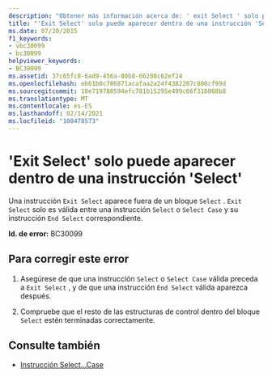 ```yaml
---
description: "Obtener más información acerca de: ' exit Select ' solo puede aparecer dentro de una instrucción ' Select '"
title: "'Exit Select' solo puede aparecer dentro de una instrucción 'Select'"
ms.date: 07/20/2015
f1_keywords:
- vbc30099
- bc30099
helpviewer_keywords:
- BC30099
ms.assetid: 37c65fc8-6ad9-456a-80b8-66288c62ef24
ms.openlocfilehash: eb61b0c706871acafaa2a24f4382207c800cf99d
ms.sourcegitcommit: 10e719780594efc781b15295e499c66f316068b8
ms.translationtype: MT
ms.contentlocale: es-ES
ms.lasthandoff: 02/14/2021
ms.locfileid: "100478573"
---
```

# <a name="exit-select-can-only-appear-inside-a-select-statement"></a>'Exit Select' solo puede aparecer dentro de una instrucción 'Select'

Una instrucción `Exit Select` aparece fuera de un bloque `Select` . `Exit Select` solo es válida entre una instrucción `Select` o `Select Case` y su instrucción `End Select` correspondiente.  
  
 **Id. de error:** BC30099  
  
## <a name="to-correct-this-error"></a>Para corregir este error  
  
1. Asegúrese de que una instrucción `Select` o `Select Case` válida preceda a `Exit Select` , y de que una instrucción `End Select` válida aparezca después.  
  
2. Compruebe que el resto de las estructuras de control dentro del bloque `Select` estén terminadas correctamente.  
  
## <a name="see-also"></a>Consulte también

- [Instrucción Select...Case](../language-reference/statements/select-case-statement.md)
